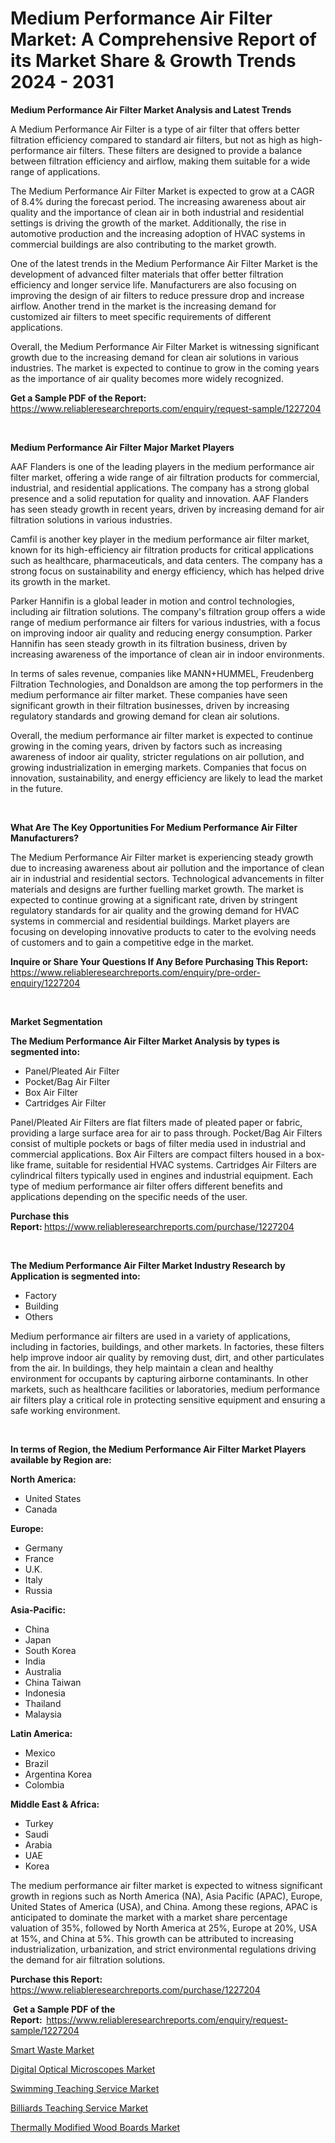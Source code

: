 <p><h1>Medium Performance Air Filter Market: A Comprehensive Report of its Market Share & Growth Trends 2024 - 2031</h1></p><p><strong>Medium Performance Air Filter Market Analysis and Latest Trends</strong></p>
<p><p>A Medium Performance Air Filter is a type of air filter that offers better filtration efficiency compared to standard air filters, but not as high as high-performance air filters. These filters are designed to provide a balance between filtration efficiency and airflow, making them suitable for a wide range of applications.</p><p>The Medium Performance Air Filter Market is expected to grow at a CAGR of 8.4% during the forecast period. The increasing awareness about air quality and the importance of clean air in both industrial and residential settings is driving the growth of the market. Additionally, the rise in automotive production and the increasing adoption of HVAC systems in commercial buildings are also contributing to the market growth.</p><p>One of the latest trends in the Medium Performance Air Filter Market is the development of advanced filter materials that offer better filtration efficiency and longer service life. Manufacturers are also focusing on improving the design of air filters to reduce pressure drop and increase airflow. Another trend in the market is the increasing demand for customized air filters to meet specific requirements of different applications.</p><p>Overall, the Medium Performance Air Filter Market is witnessing significant growth due to the increasing demand for clean air solutions in various industries. The market is expected to continue to grow in the coming years as the importance of air quality becomes more widely recognized.</p></p>
<p><strong>Get a Sample PDF of the Report:&nbsp;</strong> <a href="https://www.reliableresearchreports.com/enquiry/request-sample/1227204">https://www.reliableresearchreports.com/enquiry/request-sample/1227204</a></p>
<p>&nbsp;</p>
<p><strong>Medium Performance Air Filter Major Market Players</strong></p>
<p><p>AAF Flanders is one of the leading players in the medium performance air filter market, offering a wide range of air filtration products for commercial, industrial, and residential applications. The company has a strong global presence and a solid reputation for quality and innovation. AAF Flanders has seen steady growth in recent years, driven by increasing demand for air filtration solutions in various industries.</p><p>Camfil is another key player in the medium performance air filter market, known for its high-efficiency air filtration products for critical applications such as healthcare, pharmaceuticals, and data centers. The company has a strong focus on sustainability and energy efficiency, which has helped drive its growth in the market.</p><p>Parker Hannifin is a global leader in motion and control technologies, including air filtration solutions. The company's filtration group offers a wide range of medium performance air filters for various industries, with a focus on improving indoor air quality and reducing energy consumption. Parker Hannifin has seen steady growth in its filtration business, driven by increasing awareness of the importance of clean air in indoor environments.</p><p>In terms of sales revenue, companies like MANN+HUMMEL, Freudenberg Filtration Technologies, and Donaldson are among the top performers in the medium performance air filter market. These companies have seen significant growth in their filtration businesses, driven by increasing regulatory standards and growing demand for clean air solutions.</p><p>Overall, the medium performance air filter market is expected to continue growing in the coming years, driven by factors such as increasing awareness of indoor air quality, stricter regulations on air pollution, and growing industrialization in emerging markets. Companies that focus on innovation, sustainability, and energy efficiency are likely to lead the market in the future.</p></p>
<p>&nbsp;</p>
<p><strong>What Are The Key Opportunities For Medium Performance Air Filter Manufacturers?</strong></p>
<p><p>The Medium Performance Air Filter market is experiencing steady growth due to increasing awareness about air pollution and the importance of clean air in industrial and residential sectors. Technological advancements in filter materials and designs are further fuelling market growth. The market is expected to continue growing at a significant rate, driven by stringent regulatory standards for air quality and the growing demand for HVAC systems in commercial and residential buildings. Market players are focusing on developing innovative products to cater to the evolving needs of customers and to gain a competitive edge in the market.</p></p>
<p><strong>Inquire or Share Your Questions If Any Before Purchasing This Report:</strong> <a href="https://www.reliableresearchreports.com/enquiry/pre-order-enquiry/1227204">https://www.reliableresearchreports.com/enquiry/pre-order-enquiry/1227204</a></p>
<p>&nbsp;</p>
<p><strong>Market Segmentation</strong></p>
<p><strong>The Medium Performance Air Filter Market Analysis by types is segmented into:</strong></p>
<p><ul><li>Panel/Pleated Air Filter</li><li>Pocket/Bag Air Filter</li><li>Box Air Filter</li><li>Cartridges Air Filter</li></ul></p>
<p><p>Panel/Pleated Air Filters are flat filters made of pleated paper or fabric, providing a large surface area for air to pass through. Pocket/Bag Air Filters consist of multiple pockets or bags of filter media used in industrial and commercial applications. Box Air Filters are compact filters housed in a box-like frame, suitable for residential HVAC systems. Cartridges Air Filters are cylindrical filters typically used in engines and industrial equipment. Each type of medium performance air filter offers different benefits and applications depending on the specific needs of the user.</p></p>
<p><strong>Purchase this Report:&nbsp;</strong><a href="https://www.reliableresearchreports.com/purchase/1227204">https://www.reliableresearchreports.com/purchase/1227204</a></p>
<p>&nbsp;</p>
<p><strong>The Medium Performance Air Filter Market Industry Research by Application is segmented into:</strong></p>
<p><ul><li>Factory</li><li>Building</li><li>Others</li></ul></p>
<p><p>Medium performance air filters are used in a variety of applications, including in factories, buildings, and other markets. In factories, these filters help improve indoor air quality by removing dust, dirt, and other particulates from the air. In buildings, they help maintain a clean and healthy environment for occupants by capturing airborne contaminants. In other markets, such as healthcare facilities or laboratories, medium performance air filters play a critical role in protecting sensitive equipment and ensuring a safe working environment.</p></p>
<p>&nbsp;</p>
<p><strong>In terms of Region, the Medium Performance Air Filter Market Players available by Region are:</strong></p>
<p>
    <p> <strong> North America: </strong>
        <ul>
            <li>United States</li>
            <li>Canada</li>
        </ul>
        </p> 
    <p> <strong> Europe: </strong>
        <ul>
            <li>Germany</li>
            <li>France</li>
            <li>U.K.</li>
            <li>Italy</li>
            <li>Russia</li>
        </ul>
        </p> 
    <p> <strong> Asia-Pacific: </strong>
        <ul>
            <li>China</li>
            <li>Japan</li>
            <li>South Korea</li>
            <li>India</li>
            <li>Australia</li>
            <li>China Taiwan</li>
            <li>Indonesia</li>
            <li>Thailand</li>
            <li>Malaysia</li>
        </ul>
        </p> 
    <p> <strong> Latin America: </strong>
        <ul>
            <li>Mexico</li>
            <li>Brazil</li>
            <li>Argentina Korea</li>
            <li>Colombia</li>
        </ul>
        </p> 
    <p> <strong> Middle East & Africa: </strong>
        <ul>
            <li>Turkey</li>
            <li>Saudi</li>
            <li>Arabia</li>
            <li>UAE</li>
            <li>Korea</li>
        </ul>
    </p>
    </p>
<p><p>The medium performance air filter market is expected to witness significant growth in regions such as North America (NA), Asia Pacific (APAC), Europe, United States of America (USA), and China. Among these regions, APAC is anticipated to dominate the market with a market share percentage valuation of 35%, followed by North America at 25%, Europe at 20%, USA at 15%, and China at 5%. This growth can be attributed to increasing industrialization, urbanization, and strict environmental regulations driving the demand for air filtration solutions.</p></p>
<p><strong>Purchase this Report: </strong><a href="https://www.reliableresearchreports.com/purchase/1227204">https://www.reliableresearchreports.com/purchase/1227204</a></p>
<p>&nbsp;<strong>Get a Sample PDF of the Report:&nbsp;&nbsp;</strong><a href="https://www.reliableresearchreports.com/enquiry/request-sample/1227204">https://www.reliableresearchreports.com/enquiry/request-sample/1227204</a></p>
<p><strong></strong></p>
<p><p><a href="https://issuu.com/reportprime-2/docs/smart-waste-market-size-2030.pptx">Smart Waste Market</a></p><p><a href="https://github.com/lababdou/Market-Research-Report-List-2/blob/main/digital-optical-microscopes-market.md">Digital Optical Microscopes Market</a></p><p><a href="https://medium.com/@laurenhunter26/swimming-teaching-service-market-exploring-market-share-market-trends-and-future-growth-fb1f7e6719f6">Swimming Teaching Service Market</a></p><p><a href="https://medium.com/@laurenhunter26/billiards-teaching-service-market-exploring-market-share-market-trends-and-future-growth-086e61b4fbab">Billiards Teaching Service Market</a></p><p><a href="https://github.com/Chiragrp22/Market-Research-Report-List-3/blob/main/thermally-modified-wood-boards-market.md">Thermally Modified Wood Boards Market</a></p></p>